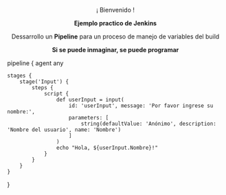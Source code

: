 <p align="center">¡ Bienvenido !</p>
<p align="center"><b>Ejemplo practico de Jenkins</b></p>
<p align="center"><a>Dessarrollo un <b>Pipeline</b> para un proceso de manejo de variables del build</b></a></p>
<p align="center"><b>Si se puede inmaginar, se puede programar</b></p>

pipeline {
    agent any

    stages {
        stage('Input') {
            steps {
                script {
                    def userInput = input(
                        id: 'userInput', message: 'Por favor ingrese su nombre:',
                        parameters: [
                            string(defaultValue: 'Anónimo', description: 'Nombre del usuario', name: 'Nombre')
                        ]
                    )
                    echo "Hola, ${userInput.Nombre}!"
                }
            }
        }
    }
}


